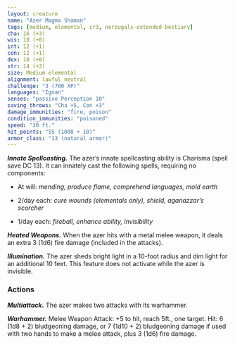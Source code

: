 ```yaml
---
layout: creature
name: "Azer Magma Shaman"
tags: [medium, elemental, cr3, nerzugals-extended-bestiary]
cha: 16 (+3)
wis: 10 (+0)
int: 12 (+1)
con: 12 (+1)
dex: 10 (+0)
str: 14 (+2)
size: Medium elemental
alignment: lawful neutral
challenge: "3 (700 XP)"
languages: "Ignan"
senses: "passive Perception 10"
saving_throws: "Cha +5, Con +3"
damage_immunities: "fire, poison"
condition_immunities: "poisoned"
speed: "30 ft."
hit_points: "55 (10d8 + 10)"
armor_class: "13 (natural armor)"
---
```


***Innate Spellcasting.*** The azer’s innate spellcasting
ability is Charisma (spell save DC 13). It can
innately cast the following spells, requiring no
components:

* At will: <i>mending, produce flame, comprehend languages, mold earth</i>

* 2/day each: <i>cure wounds (elementals only), shield, aganazzar’s scorcher</i>

* 1/day each: <i>fireball, enhance ability, invisibility</i>

***Heated Weapons.*** When the azer hits with a metal
melee weapon, it deals an extra 3 (1d6) fire damage
(included in the attacks).

***Illumination.*** The azer sheds bright light in a 10-foot
radius and dim light for an additional 10 feet. This
feature does not activate while the azer is invisible.

### Actions

***Multiattack.*** The azer makes two attacks with its
warhammer.

***Warhammer.*** Melee Weapon Attack: +5 to hit, reach
5ft., one target. Hit: 6 (1d8 + 2) bludgeoning
damage, or 7 (1d10 + 2) bludgeoning damage if
used with two hands to make a melee attack, plus 3
(1d6) fire damage.
